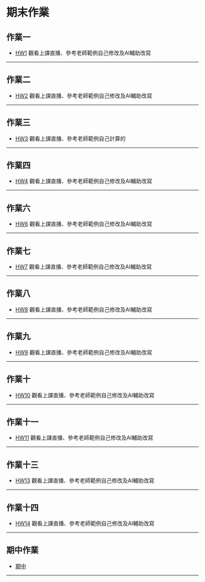 # 期末作業

## 作業一
- [HW1](https://github.com/henk3520/_ml/blob/main/hw1/hw1.py) 觀看上課直播、參考老師範例自己修改及AI輔助改寫

---

## 作業二
- [HW2](https://github.com/henk3520/_ml/blob/main/hw2/hw2.py) 觀看上課直播、參考老師範例自己修改及AI輔助改寫

---

## 作業三
- [HW3](https://github.com/henk3520/_ml/tree/main/hw3) 觀看上課直播、參考老師範例自己計算的

---

## 作業四
- [HW4](https://github.com/henk3520/_ml/blob/main/hw4/hw4.py) 觀看上課直播、參考老師範例自己修改及AI輔助改寫

---

## 作業六
- [HW6](https://github.com/henk3520/_ml/blob/main/hw6/hw6.py) 觀看上課直播、參考老師範例自己修改及AI輔助改寫

---

## 作業七
- [HW7](https://github.com/henk3520/_ml/blob/main/hw7/hw7.py) 觀看上課直播、參考老師範例自己修改及AI輔助改寫
  
---

## 作業八
- [HW8](https://github.com/henk3520/_ml/blob/main/hw8/hw8.py) 觀看上課直播、參考老師範例自己修改及AI輔助改寫

---

## 作業九
- [HW9](https://github.com/henk3520/_ml/blob/main/hw9/hw9.py) 觀看上課直播、參考老師範例自己修改及AI輔助改寫

---

## 作業十
- [HW10](https://github.com/henk3520/_ml/blob/main/hw10/hw10.py) 觀看上課直播、參考老師範例自己修改及AI輔助改寫

---

## 作業十一
- [HW11](https://github.com/henk3520/_ml/tree/main/hw11) 觀看上課直播、參考老師範例自己修改及AI輔助改寫

---

## 作業十三
- [HW13](https://github.com/henk3520/_ml/tree/main/hw13) 觀看上課直播、參考老師範例自己修改及AI輔助改寫

---

## 作業十四
- [HW14](https://github.com/henk3520/_ml/tree/main/hw14) 觀看上課直播、參考老師範例自己修改及AI輔助改寫

---

## 期中作業
- [期中](https://github.com/henk3520/_ml/tree/main/%E6%9C%9F%E4%B8%AD%E4%BD%9C%E6%A5%AD)

---

